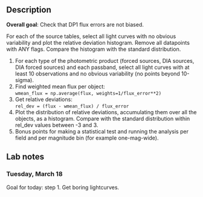 ## Description

**Overall goal**: Check that DP1 flux errors are not biased.

For each of the source tables, select all light curves with no obvious variability 
and plot the relative deviation histogram. Remove all datapoints with ANY flags. 
Compare the histogram with the standard distribution.

1. For each type of the photometric product (forced sources, DIA sources, DIA forced sources) 
   and each passband, select all light curves with at least 10 observations and no obvious 
   variability (no points beyond 10-sigma).
2. Find weighted mean flux per object: \
	`wmean_flux = np.average(flux, weights=1/flux_error**2)`
3. Get relative deviations: \
	`rel_dev = (flux - wmean_flux) / flux_error`
4. Plot the distribution of relative deviations, accumulating them over all the objects, 
   as a histogram. Compare with the standard distribution within rel_dev values between -3 and 3.
5. Bonus points for making a statistical test and running the analysis per field and per magnitude bin (for example one-mag-wide).

## Lab notes

### Tuesday, March 18

Goal for today: step 1. Get boring lightcurves.